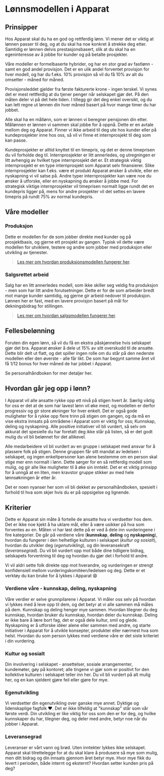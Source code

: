 # Lønnsmodellen i Apparat

## Prinsipper

Hos Apparat skal du ha en god og rettferdig lønn. Vi mener det er viktig at lønnen passer til deg, og at du skal ha noe konkret å strekke deg etter. Samtidig er lønnen delvis prestasjonsbasert, slik at du skal ha en egeninteresse av å jobbe for kunder og på betalte prosjekter.

Våre modeller er formelbaserte hybrider, og har en stor grad av fastlønn - samt en god andel provisjon. Det er en ulik andel forventet provisjon for hver modell, og har du f.eks. 10% provisjon så vil du få 10% av alt du omsetter - måned for måned.

Provisjonsleddet gjelder fra første fakturerte krone - ingen terskel. Vi synes det er mest rettferdig at du tjener penger når selskapet gjør det. På den måten deler vi på det hele tiden. I tillegg gir det deg enkel oversikt, og du kan lett regne ut lønnen din hver måned basert på hvor mange timer du har jobbet.

Alle skal ha en mållønn, som er lønnen vi beregner pensjonen din etter. Mållønnen er lønnen vi sammen skal jobbe for å oppnå. Dette er en avtale mellom deg og Apparat. Finner vi ikke arbeid til deg ute hos kunder eller på kundeprosjekter inne hos oss, så vil vi finne et internprosjekt til deg som kan passe.

Kundeprosjekter er alltid knyttet til en timepris, og det er denne timeprisen du vil forholde deg til. Internprosjekter er litt annerledes, og utregningen er litt avhengig av hvilket type internprosjekt det er. Et strategisk viktig internprosjekt er en type internprosjekt som Apparat selv finansierer. Slike internprosjekter kan f.eks. være et produkt Apparat ønsker å utvikle, eller en nyskapning vi vil satse på. Andre typer internprosjekter kan være noe du ønsker å utforske, eller en nyskapning du ønsker å jobbe med. For strategisk viktige internprosjekter vil timeprisen normalt ligge rundt det en kundepris ligger på, mens for andre prosjekter vil det settes en lavere timepris på rundt 75% av normal kundepris.

## Våre modeller

### Produksjon

Dette er modellen for de som jobber direkte med kunder og på prosjektbasis, og gjerne ett prosjekt av gangen. Typisk vil dette være modellen for utviklere, testere og andre som jobber med produksjon eller utvikling av tjenester.

> [Les mer om hvordan produksjonsmodellen fungerer her](https://github.com/apparatno/company/blob/master/lonnsmodell-produksjon.md).

### Salgsrettet arbeid

Salg har en litt annerledes modell, som ikke skiller seg veldig fra produksjon - men som har litt andre forutsetninger. Dette er for de som arbeider bredt mot mange kunder samtidig, og gjerne gir arbeid nedover til produksjon. Lønnen her er fast, med en lavere provisjon basert på mål for dekningsbidrag for stillingen.

> [Les mer om hvordan salgsmodellen fungerer her](https://github.com/apparatno/company/blob/master/lonnsmodell-salg.md).

## Fellesbelønning

Foruten din egen lønn, så vil du få en ekstra påskjønnelse hvis selskapet gjør det bra. Apparat ønsker å dele ut 15% av sitt overskudd til de ansatte. Dette blir delt ut flatt, og det spiller ingen rolle om du står på den nederste modellen eller den øverste - alle får likt. De som har begynt samme året vil få 1/12 bonus for hver måned de har jobbet i Apparat.

Se personalhåndboken for mer detaljer her.

## Hvordan går jeg opp i lønn?

I Apparat vil alle ansatte rykke opp ett nivå på stigen hvert år. Særlig viktig for oss er det at de som har lavest lønn vil øke mest, og modellen er derfor progressiv og gir store økninger for hver enkelt. Det er også gode muligheter for å rykke opp flere trinn på stigen om gangen, og da må en vise ekstra innsats på områdene i Apparat som er viktig for oss; Kunnskap, deling og nyskapning. Alle positive initiativer vil bli vurdert, så selv om akkurat det spesielle du har foretatt deg ikke står på listen, så er det godt mulig du vil bli belønnet for det allikevel.

Alle medarbeidere vil bli vurdert av en gruppe i selskapet med ansvar for å plassere folk på stigen. Denne gruppen får sitt mandat av ledelsen i selskapet, og ingen enkeltpersoner kan alene bestemme om en person skal stige mer enn normalt i lønn. Dette sørger for en så rettferdig modell som mulig, og gir alle like muligheter til å øke sin inntekt. Det er et viktig prinsipp for å unngå at en liten, men kravstor gruppe stikker av med hele lønnsøkningen år etter år.

Det er noen nyanser her som vil bli dekket av personalhåndboken, spesielt i forhold til hva som skjer hvis du er på oppsigelse og lignende.

## Kriterier

Dette er Apparat sin måte å fortelle de ansatte hva vi verdsetter hos dem. Det er ikke noe kjekt å ha uklare mål, eller å være usikker på hva som forventes av en. Måten vi har løst dette på er ved å dele inn vurderingene i fire kategorier. De går på verdiene våre (**kunnskap**, **deling** og **nyskapning**), hvordan du fungerer i den helhetlige kulturen i selskapet (_kultur og sosialt_), hvordan du utvikler deg (_egenutvikling_), og din leveransekraft (_leveransegrad_). Du vil bli vurdert opp mot både dine tidligere bidrag, selskapets forventning til deg og hvordan du gjør det i forhold til andre.

Vi vil aldri sette folk direkte opp mot hverandre, og vurderingen er strengt konfidensiell mellom vurderingskomitèen/ledelsen og deg. Dette er et verktøy du kan bruke for å lykkes i Apparat 😄

### Verdiene våre - kunnskap, deling, nyskapning

Våre verdier er selve grunnpilarene i Apparat. Vi måler oss selv på hvordan vi lykkes med å leve opp til dem, og det betyr at vi alle sammen må måles på dem. Kunnskap og deling henger mye sammen. Hvordan tilegner du deg kunnskap, hvordan bruker du kunnskap, hvordan deler du kunnskap. Deling er ikke bare å lære bort fag, det er også dele kultur, smil og glede. Nyskapning er å utforske idéer alene eller sammen med andre, og starte initiativer i Apparat for å utvikle konsepter, produkter eller nærmest hva som helst. Hvordan du som person lykkes med verdiene våre er det siste kriteriet i din vurdering.

### Kultur og sosialt

Din involvering i selskapet - ansettelser, sosiale arrangementer, kundemøter, gøy på kontoret; alle tingene vi gjør som er positivt for den kollektive kulturen i selskapet teller inn her. Du vil bli vurdert på alt mulig her, og en kan sjeldent gjøre feil eller gjøre for mye.

### Egenutvikling

Vi verdsetter din egenutvikling over ganske mye annet. Dyktige og lidenskaplige fagfolk ❤️. Det er ikke tilfeldig at "kunnskap" står som vår første verdi. Din utvikling er like viktig for oss som den er for deg, og hvilke kunnskaper du har, tilegner deg, og deler med andre, betyr noe når du jobber i Apparat.

### Leveransegrad

Leveranser er vårt vann og brød. Uten inntekter lykkes ikke selskapet. Apparat skal tilrettelegge for at du skal klare å produsere så mye som mulig, men ditt bidrag og din innsats gjennom året betyr mye. Hvor mye fikk du levert i perioden, både internt og eksternt? Hvordan setter kunden pris på deg?

